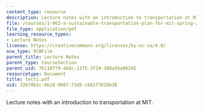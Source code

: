 ```yaml
---
content_type: resource
description: Lecture notes with an introduction to transportation at MIT.
file: /courses/1-963-a-sustainable-transportation-plan-for-mit-spring-2007/32b70b2c0b20960773d5c661f7629b38_lect1.pdf
file_type: application/pdf
learning_resource_types:
- Lecture Notes
license: https://creativecommons.org/licenses/by-nc-sa/4.0/
ocw_type: OCWFile
parent_title: Lecture Notes
parent_type: CourseSection
parent_uid: 76110f79-4b8c-13f5-3f24-388a56a06245
resourcetype: Document
title: lect1.pdf
uid: 32b70b2c-0b20-9607-73d5-c661f7629b38
---
```

Lecture notes with an introduction to transportation at MIT.